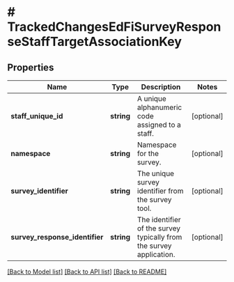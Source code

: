 # # TrackedChangesEdFiSurveyResponseStaffTargetAssociationKey

## Properties

Name | Type | Description | Notes
------------ | ------------- | ------------- | -------------
**staff_unique_id** | **string** | A unique alphanumeric code assigned to a staff. | [optional]
**namespace** | **string** | Namespace for the survey. | [optional]
**survey_identifier** | **string** | The unique survey identifier from the survey tool. | [optional]
**survey_response_identifier** | **string** | The identifier of the survey typically from the survey application. | [optional]

[[Back to Model list]](../../README.md#models) [[Back to API list]](../../README.md#endpoints) [[Back to README]](../../README.md)
